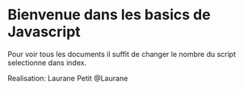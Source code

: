 <H1> Bienvenue dans les basics de Javascript </H1>

<p> Pour voir tous les documents il suffit de changer le nombre du script selectionne dans index. </p>

<p> Realisation: Laurane Petit @Laurane </p>